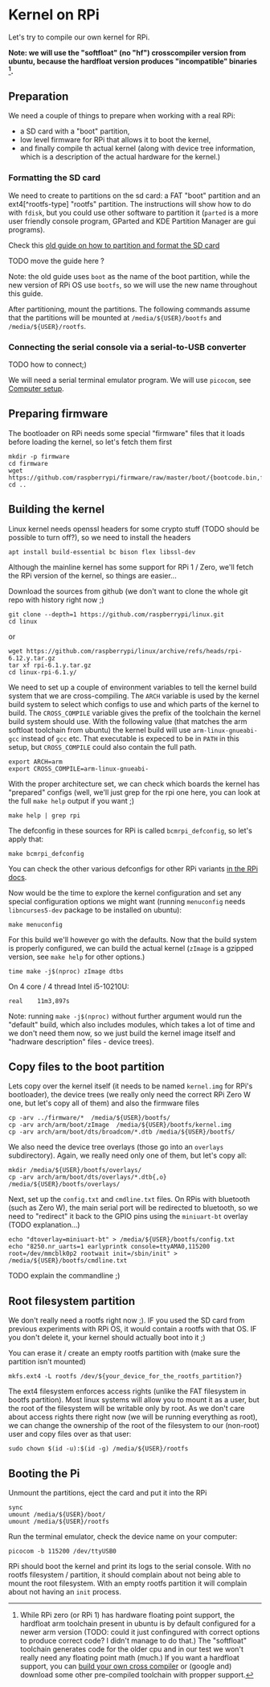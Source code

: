 Kernel on RPi
=============

Let's try to compile our own kernel for RPi.

**Note: we will use the "softfloat" (no "hf") crosscompiler version from ubuntu,
because the hardfloat version produces "incompatible" binaries
[^ubuntu-arm-hf-rpi].**


## Preparation

We need a couple of things to prepare when working with a real RPi:
  - a SD card with a "boot" partition,
  - low level firmware for RPi that allows it to boot the kernel,
  - and finally compile th actual kernel (along with device tree information,
	which is a description of the actual hardware for the kernel.)

### Formatting the SD card

We need to create to partitions on the sd card: a FAT "boot" partition and an
ext4[^rootfs-type] "rootfs" partition. The instructions will show how to do with
`fdisk`, but you could use other software to partition it (`parted` is a more
user friendly console program, GParted and KDE Partition Manager are gui
programs).

Check this [old guide on how to partition and format the SD
card](https://dai.fmph.uniba.sk/~siska/embeddedlinux/sdcard.php)

TODO move the guide here ?

Note: the old guide uses `boot` as the name of the boot partition, while the
new version of RPi OS use `bootfs`, so we will use the new name throughout this
guide.

After partitioning, mount the partitions. The following commands assume that the
partitions will be mounted at `/media/${USER}/bootfs` and `/media/${USER}/rootfs`.

### Connecting the serial console via a serial-to-USB converter

TODO how to connect;)

We will need a serial terminal emulator program. We will use `picocom`, see
[Computer setup](../00-intro/#computer-setup).

## Preparing firmware

The bootloader on RPi needs some special "firmware" files that it loads before
loading the kernel, so let's fetch them first

    mkdir -p firmware
    cd firmware
    wget https://github.com/raspberrypi/firmware/raw/master/boot/{bootcode.bin,fixup.dat,start.elf}
    cd ..


## Building the kernel

Linux kernel needs openssl headers for some crypto stuff (TODO should be
possible to turn off?), so we need to install the headers

    apt install build-essential bc bison flex libssl-dev

Although the mainline kernel has some support for RPi 1 / Zero, we'll fetch the
RPi version of the kernel, so things are easier...

Download the sources from github (we don't want to clone the whole git repo
with history right now ;)

    git clone --depth=1 https://github.com/raspberrypi/linux.git
    cd linux

or

    wget https://github.com/raspberrypi/linux/archive/refs/heads/rpi-6.12.y.tar.gz
    tar xf rpi-6.1.y.tar.gz
    cd linux-rpi-6.1.y/

We need to set up a couple of environment variables to tell the kernel build
system that we are cross-compiling. The `ARCH` variable is used by the kernel build system to select which
configs to use and which parts of the kernel to build. The `CROSS_COMPILE`
variable gives the prefix of the toolchain the kernel build system should use.
With the following value (that matches the arm softloat toolchain from ubuntu)
the kernel build will use `arm-linux-gnueabi-gcc` instead of `gcc` etc. That
executable is expeced to be in `PATH` in this setup, but `CROSS_COMPILE` could
also contain the full path.

    export ARCH=arm
    export CROSS_COMPILE=arm-linux-gnueabi-

With the proper architecture set, we can check which boards the kernel has
"prepared" configs (well, we'll just grep for the rpi one here, you can look
at the full `make help` output if you want ;)

    make help | grep rpi

The defconfig in these sources for RPi is called `bcmrpi_defconfig`, so let's
apply that:

    make bcmrpi_defconfig

You can check the other various defconfigs for other RPi variants [in the RPi
docs](https://www.raspberrypi.com/documentation/computers/linux_kernel.html#cross-compiled-build-configuration).

Now would be the time to explore the kernel configuration and set any special
configuration options we might want (running `menuconfig` needs
`libncurses5-dev` package to be installed on ubuntu):

    make menuconfig

For this build we'll however go with the defaults.
Now that the build system is properly configured, we can build the actual
kernel (`zImage` is a gzipped version, see `make help` for other options.)

    time make -j$(nproc) zImage dtbs

On 4 core / 4 thread Intel i5-10210U:

    real    11m3,897s

Note: running `make -j$(nproc)` without further argument would run the
"default" build, which also includes modules, which takes a lot of time and we
don't need them now, so we just build the kernel image itself and "hadrware
description" files - device trees).

## Copy files to the boot partition

Lets copy over the kernel itself (it needs to be named `kernel.img` for RPi's
bootloader), the device trees (we really only need the correct RPi Zero W one,
but let's copy all of them) and also the firmware files


    cp -arv ../firmware/*  /media/${USER}/bootfs/
    cp -arv arch/arm/boot/zImage  /media/${USER}/bootfs/kernel.img
    cp -arv arch/arm/boot/dts/broadcom/*.dtb /media/${USER}/bootfs/

We also need the device tree overlays (those go into an `overlays`
subdirectory). Again, we really need only one of them, but let's copy all:

    mkdir /media/${USER}/bootfs/overlays/
    cp -arv arch/arm/boot/dts/overlays/*.dtb{,o} /media/${USER}/bootfs/overlays/

Next, set up the `config.txt` and `cmdline.txt` files. On RPis with bluetooth
(such as Zero W), the main serial port will be redirected to bluetooth, so we need to
"redirect" it back to the GPIO pins using the `miniuart-bt` overlay (TODO
explanation...)

    echo "dtoverlay=miniuart-bt" > /media/${USER}/bootfs/config.txt
    echo "8250.nr_uarts=1 earlyprintk console=ttyAMA0,115200 root=/dev/mmcblk0p2 rootwait init=/sbin/init" > /media/${USER}/bootfs/cmdline.txt


TODO explain the commandline ;)

## Root filesystem partition

We don't really need a rootfs right now ;). IF you used the SD card from
previous experiments with RPi OS, it would contain a rootfs with that OS. IF
you don't delete it, your kernel should actually boot into it ;)

You can erase it / create an empty rootfs partition with (make sure the
partition isn't mounted)

    mkfs.ext4 -L rootfs /dev/${your_device_for_the_rootfs_partition?}

The ext4 filesystem enforces access rights (unlike the FAT filesystem in bootfs
partition). Most linux systems will allow you to mount it as a user, but the
root of the filesystem will be writable only by root. As we don't care about
access rights there right now (we will be running everything as root), we can
change the ownership of the root of the filesystem to our (non-root) user and
copy files over as that user:

    sudo chown $(id -u):$(id -g) /media/${USER}/rootfs

## Booting the Pi

Unmount the partitions, eject the card and put it into the RPi

    sync
    umount /media/${USER}/boot/
    umount /media/${USER}/rootfs


Run the terminal emulator, check the device name on your computer:

    picocom -b 115200 /dev/ttyUSB0

RPi should boot the kernel and print its logs to the serial console.  With no
rootfs filesystem / partition, it should complain about not being able to mount
the root filesystem. With an empty rootfs partition it will complain about not
having an `init` process.


[^ubuntu-arm-hf-rpi]: While RPi zero (or RPi 1) has hardware floating point
  support, the hardfloat arm toolchain present in ubuntu is by default
  configured for a newer arm version (TODO: could it just confingured with
  correct options to produce correct code? I didn't manage to do that.) The
  "softfloat" toolchain generates code for the older cpu and in our test we
  won't really need any floating point math (much.)  If you want a hardfloat
  support, you can
  [build your own cross compiler](https://dai.fmph.uniba.sk/~yoyo/embeddedlinux/toolchain.php)
  or (google and) download some other pre-compiled toolchain with propper support.
